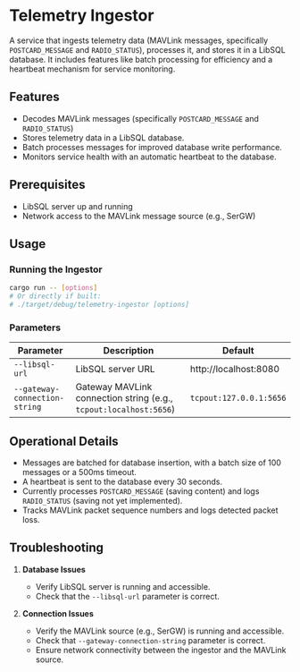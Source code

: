 # Telemetry Ingestor

A service that ingests telemetry data (MAVLink messages, specifically `POSTCARD_MESSAGE` and `RADIO_STATUS`), processes it, and stores it in a LibSQL database. It includes features like batch processing for efficiency and a heartbeat mechanism for service monitoring.

## Features

- Decodes MAVLink messages (specifically `POSTCARD_MESSAGE` and `RADIO_STATUS`)
- Stores telemetry data in a LibSQL database.
- Batch processes messages for improved database write performance.
- Monitors service health with an automatic heartbeat to the database.

## Prerequisites

- LibSQL server up and running
- Network access to the MAVLink message source (e.g., SerGW)

## Usage

### Running the Ingestor

```sh
cargo run -- [options]
# Or directly if built:
# ./target/debug/telemetry-ingestor [options]
```

### Parameters

| Parameter                   | Description                                                              | Default                    |
|-----------------------------|--------------------------------------------------------------------------|----------------------------|
| `--libsql-url`              | LibSQL server URL                                                      | http://localhost:8080      |
| `--gateway-connection-string` | Gateway MAVLink connection string (e.g., `tcpout:localhost:5656`)        | `tcpout:127.0.0.1:5656`    |

## Operational Details

- Messages are batched for database insertion, with a batch size of 100 messages or a 500ms timeout.
- A heartbeat is sent to the database every 30 seconds.
- Currently processes `POSTCARD_MESSAGE` (saving content) and logs `RADIO_STATUS` (saving not yet implemented).
- Tracks MAVLink packet sequence numbers and logs detected packet loss.

## Troubleshooting

1. **Database Issues**
   - Verify LibSQL server is running and accessible.
   - Check that the `--libsql-url` parameter is correct.

2. **Connection Issues**
   - Verify the MAVLink source (e.g., SerGW) is running and accessible.
   - Check that `--gateway-connection-string` parameter is correct.
   - Ensure network connectivity between the ingestor and the MAVLink source.
